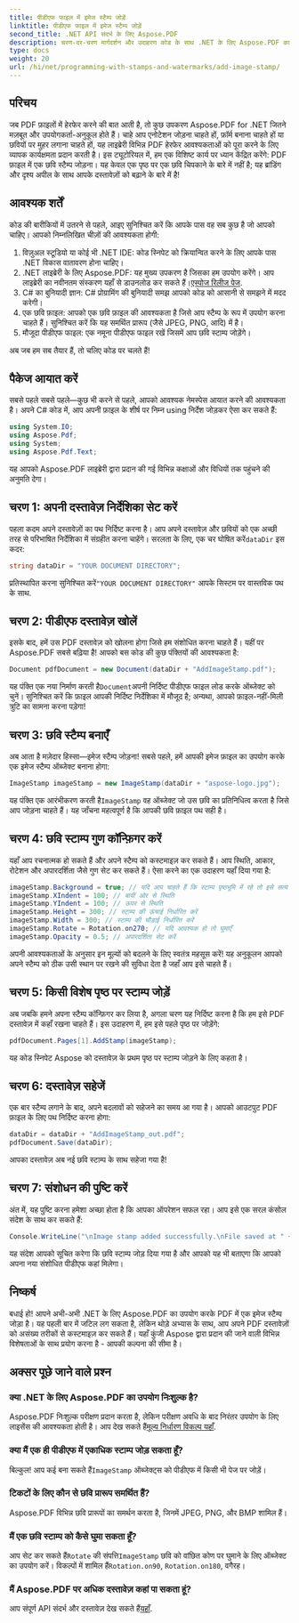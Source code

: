 ```yaml
---
title: पीडीएफ फाइल में इमेज स्टैम्प जोड़ें
linktitle: पीडीएफ फाइल में इमेज स्टैम्प जोड़ें
second_title: .NET API संदर्भ के लिए Aspose.PDF
description: चरण-दर-चरण मार्गदर्शन और उदाहरण कोड के साथ .NET के लिए Aspose.PDF का उपयोग करके PDF फ़ाइलों में छवि स्टैम्प जोड़ने का तरीका जानें।
type: docs
weight: 20
url: /hi/net/programming-with-stamps-and-watermarks/add-image-stamp/
---
```

## परिचय

जब PDF फ़ाइलों में हेरफेर करने की बात आती है, तो कुछ उपकरण Aspose.PDF for .NET जितने मज़बूत और उपयोगकर्ता-अनुकूल होते हैं। चाहे आप एनोटेशन जोड़ना चाहते हों, फ़ॉर्म बनाना चाहते हों या छवियों पर मुहर लगाना चाहते हों, यह लाइब्रेरी विभिन्न PDF हेरफेर आवश्यकताओं को पूरा करने के लिए व्यापक कार्यक्षमता प्रदान करती है। इस ट्यूटोरियल में, हम एक विशिष्ट कार्य पर ध्यान केंद्रित करेंगे: PDF फ़ाइल में एक छवि स्टैम्प जोड़ना। यह केवल एक पृष्ठ पर एक छवि चिपकाने के बारे में नहीं है; यह ब्रांडिंग और दृश्य अपील के साथ आपके दस्तावेज़ों को बढ़ाने के बारे में है!

## आवश्यक शर्तें

कोड की बारीकियों में उतरने से पहले, आइए सुनिश्चित करें कि आपके पास वह सब कुछ है जो आपको चाहिए। आपको निम्नलिखित चीज़ों की आवश्यकता होगी:

1. विज़ुअल स्टूडियो या कोई भी .NET IDE: कोड स्निपेट को क्रियान्वित करने के लिए आपके पास .NET विकास वातावरण होना चाहिए।
2.  .NET लाइब्रेरी के लिए Aspose.PDF: यह मुख्य उपकरण है जिसका हम उपयोग करेंगे। आप लाइब्रेरी का नवीनतम संस्करण यहाँ से डाउनलोड कर सकते हैं।[एस्पोज रिलीज पेज](https://releases.aspose.com/pdf/net/).
3. C# का बुनियादी ज्ञान: C# प्रोग्रामिंग की बुनियादी समझ आपको कोड को आसानी से समझने में मदद करेगी।
4. एक छवि फ़ाइल: आपको एक छवि फ़ाइल की आवश्यकता है जिसे आप स्टैम्प के रूप में उपयोग करना चाहते हैं। सुनिश्चित करें कि यह समर्थित प्रारूप (जैसे JPEG, PNG, आदि) में है।
5. मौजूदा पीडीएफ फाइल: एक नमूना पीडीएफ फाइल रखें जिसमें आप छवि स्टाम्प जोड़ेंगे।

अब जब हम सब तैयार हैं, तो चलिए कोड पर चलते हैं!

## पैकेज आयात करें

सबसे पहले सबसे पहले—कुछ भी करने से पहले, आपको आवश्यक नेमस्पेस आयात करने की आवश्यकता है। अपने C# कोड में, आप अपनी फ़ाइल के शीर्ष पर निम्न using निर्देश जोड़कर ऐसा कर सकते हैं:

```csharp
using System.IO;
using Aspose.Pdf;
using System;
using Aspose.Pdf.Text;
```

यह आपको Aspose.PDF लाइब्रेरी द्वारा प्रदान की गई विभिन्न कक्षाओं और विधियों तक पहुंचने की अनुमति देगा।

## चरण 1: अपनी दस्तावेज़ निर्देशिका सेट करें

 पहला कदम अपने दस्तावेज़ों का पथ निर्दिष्ट करना है। आप अपने दस्तावेज़ और छवियों को एक अच्छी तरह से परिभाषित निर्देशिका में संग्रहीत करना चाहेंगे। सरलता के लिए, एक चर घोषित करें`dataDir` इस कदर:

```csharp
string dataDir = "YOUR DOCUMENT DIRECTORY";
```

 प्रतिस्थापित करना सुनिश्चित करें`"YOUR DOCUMENT DIRECTORY"` आपके सिस्टम पर वास्तविक पथ के साथ.

## चरण 2: पीडीएफ दस्तावेज़ खोलें

इसके बाद, हमें उस PDF दस्तावेज़ को खोलना होगा जिसे हम संशोधित करना चाहते हैं। यहीं पर Aspose.PDF सबसे बढ़िया है! आपको बस कोड की कुछ पंक्तियों की आवश्यकता है:

```csharp
Document pdfDocument = new Document(dataDir + "AddImageStamp.pdf");
```

 यह पंक्ति एक नया निर्माण करती है`Document`अपनी निर्दिष्ट पीडीएफ फाइल लोड करके ऑब्जेक्ट को चुनें। सुनिश्चित करें कि फ़ाइल आपकी निर्दिष्ट निर्देशिका में मौजूद है; अन्यथा, आपको फ़ाइल-नहीं-मिली त्रुटि का सामना करना पड़ेगा!

## चरण 3: छवि स्टैम्प बनाएँ

अब आता है मज़ेदार हिस्सा—इमेज स्टैम्प जोड़ना! सबसे पहले, हमें आपकी इमेज फ़ाइल का उपयोग करके एक इमेज स्टैम्प ऑब्जेक्ट बनाना होगा:

```csharp
ImageStamp imageStamp = new ImageStamp(dataDir + "aspose-logo.jpg");
```

 यह पंक्ति एक आरंभीकरण करती है`ImageStamp` वह ऑब्जेक्ट जो उस छवि का प्रतिनिधित्व करता है जिसे आप जोड़ना चाहते हैं। यह जाँचना महत्वपूर्ण है कि आपकी छवि फ़ाइल पथ सही है।

## चरण 4: छवि स्टाम्प गुण कॉन्फ़िगर करें

यहाँ आप रचनात्मक हो सकते हैं और अपने स्टैम्प को कस्टमाइज़ कर सकते हैं। आप स्थिति, आकार, रोटेशन और अपारदर्शिता जैसे गुण सेट कर सकते हैं। ऐसा करने का एक उदाहरण यहाँ दिया गया है:

```csharp
imageStamp.Background = true; // यदि आप चाहते हैं कि स्टाम्प पृष्ठभूमि में रहे तो इसे सत्य पर सेट करें
imageStamp.XIndent = 100; // बायीं ओर से स्थिति
imageStamp.YIndent = 100; // ऊपर से स्थिति
imageStamp.Height = 300; // स्टाम्प की ऊंचाई निर्धारित करें
imageStamp.Width = 300; // स्टाम्प की चौड़ाई निर्धारित करें
imageStamp.Rotate = Rotation.on270; // यदि आवश्यक हो तो घुमाएँ
imageStamp.Opacity = 0.5; // अपारदर्शिता सेट करें
```

अपनी आवश्यकताओं के अनुसार इन मूल्यों को बदलने के लिए स्वतंत्र महसूस करें! यह अनुकूलन आपको अपने स्टैम्प को ठीक उसी स्थान पर रखने की सुविधा देता है जहाँ आप इसे चाहते हैं।

## चरण 5: किसी विशेष पृष्ठ पर स्टाम्प जोड़ें

अब जबकि हमने अपना स्टैम्प कॉन्फ़िगर कर लिया है, अगला चरण यह निर्दिष्ट करना है कि हम इसे PDF दस्तावेज़ में कहाँ रखना चाहते हैं। इस उदाहरण में, हम इसे पहले पृष्ठ पर जोड़ेंगे:

```csharp
pdfDocument.Pages[1].AddStamp(imageStamp);
```

यह कोड स्निपेट Aspose को दस्तावेज़ के प्रथम पृष्ठ पर स्टाम्प जोड़ने के लिए कहता है।

## चरण 6: दस्तावेज़ सहेजें

एक बार स्टैम्प लगाने के बाद, अपने बदलावों को सहेजने का समय आ गया है। आपको आउटपुट PDF फ़ाइल के लिए पथ निर्दिष्ट करना होगा:

```csharp
dataDir = dataDir + "AddImageStamp_out.pdf";
pdfDocument.Save(dataDir);
```

आपका दस्तावेज़ अब नई छवि स्टाम्प के साथ सहेजा गया है!

## चरण 7: संशोधन की पुष्टि करें

अंत में, यह पुष्टि करना हमेशा अच्छा होता है कि आपका ऑपरेशन सफल रहा। आप इसे एक सरल कंसोल संदेश के साथ कर सकते हैं:

```csharp
Console.WriteLine("\nImage stamp added successfully.\nFile saved at " + dataDir);
```

यह संदेश आपको सूचित करेगा कि छवि स्टाम्प जोड़ दिया गया है और आपको यह भी बताएगा कि आपको अपना नया संशोधित पीडीएफ कहां मिलेगा।

## निष्कर्ष

बधाई हो! आपने अभी-अभी .NET के लिए Aspose.PDF का उपयोग करके PDF में एक इमेज स्टैम्प जोड़ा है। यह पहली बार में जटिल लग सकता है, लेकिन थोड़े अभ्यास के साथ, आप अपने PDF दस्तावेज़ों को असंख्य तरीकों से कस्टमाइज़ कर सकते हैं। यहाँ कुंजी Aspose द्वारा प्रदान की जाने वाली विभिन्न विशेषताओं के साथ प्रयोग करना है - आपकी कल्पना की सीमा है।

## अक्सर पूछे जाने वाले प्रश्न

### क्या .NET के लिए Aspose.PDF का उपयोग निःशुल्क है?  
 Aspose.PDF निःशुल्क परीक्षण प्रदान करता है, लेकिन परीक्षण अवधि के बाद निरंतर उपयोग के लिए लाइसेंस की आवश्यकता होती है। आप देख सकते हैं[मूल्य निर्धारण विकल्प यहाँ](https://purchase.aspose.com/buy).

### क्या मैं एक ही पीडीएफ में एकाधिक स्टाम्प जोड़ सकता हूँ?  
 बिल्कुल! आप कई बना सकते हैं`ImageStamp` ऑब्जेक्ट्स को पीडीएफ में किसी भी पेज पर जोड़ें।

### टिकटों के लिए कौन से छवि प्रारूप समर्थित हैं?  
Aspose.PDF विभिन्न छवि प्रारूपों का समर्थन करता है, जिनमें JPEG, PNG, और BMP शामिल हैं।

### मैं एक छवि स्टाम्प को कैसे घुमा सकता हूँ?  
 आप सेट कर सकते हैं`Rotate` की संपत्ति`ImageStamp` छवि को वांछित कोण पर घुमाने के लिए ऑब्जेक्ट का उपयोग करें। विकल्पों में शामिल हैं`Rotation.on90`, `Rotation.on180`, वगैरह।

### मैं Aspose.PDF पर अधिक दस्तावेज़ कहां पा सकता हूं?  
 आप संपूर्ण API संदर्भ और दस्तावेज़ देख सकते हैं[यहाँ](https://reference.aspose.com/pdf/net/).